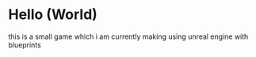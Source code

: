 # Hello (World)
this is a small game which i am  currently making using unreal engine with blueprints
